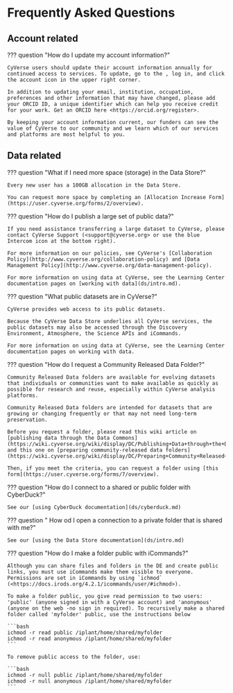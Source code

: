 # Frequently Asked Questions

## Account related

??? question "How do I update my account information?"

    CyVerse users should update their account information annually for continued access to services. To update, go to the , log in, and click the account icon in the upper right corner.

    In addition to updating your email, institution, occupation, preferences and other information that may have changed, please add your ORCID ID, a unique identifier which can help you receive credit for your work. Get an ORCID here <https://orcid.org/register>.

    By keeping your account information current, our funders can see the value of CyVerse to our community and we learn which of our services and platforms are most helpful to you.

## Data related

??? question "What if I need more space (storage) in the Data Store?"

    Every new user has a 100GB allocation in the Data Store. 
    
    You can request more space by completing an [Allocation Increase Form](https://user.cyverse.org/forms/2/overview).

??? question "How do I publish a large set of public data?"

    If you need assistance transferring a large dataset to CyVerse, please contact CyVerse Support (<support@cyverse.org> or use the blue Intercom icon at the bottom right). 
    
    For more information on our policies, see CyVerse's [Collaboration Policy](http://www.cyverse.org/collaboration-policy) and [Data Management Policy](http://www.cyverse.org/data-management-policy). 
    
    For more information on using data at CyVerse, see the Learning Center documentation pages on [working with data](ds/intro.md).

??? question "What public datasets are in CyVerse?"

    CyVerse provides web access to its public datasets. 
    
    Because the CyVerse Data Store underlies all CyVerse services, the public datasets may also be accessed through the Discovery Environment, Atmosphere, the Science APIs and iCommands. 
    
    For more information on using data at CyVerse, see the Learning Center documentation pages on working with data.

??? question "How do I request a Community Released Data Folder?"
    
    Community Released Data folders are available for evolving datasets that individuals or communities want to make available as quickly as possible for research and reuse, especially within CyVerse analysis platforms. 
    
    Community Released Data folders are intended for datasets that are growing or changing frequently or that may not need long-term preservation.

    Before you request a folder, please read this wiki article on [publishing data through the Data Commons](https://wiki.cyverse.org/wiki/display/DC/Publishing+Data+through+the+Data+Commons), and this one on [preparing community-released data folders](https://wiki.cyverse.org/wiki/display/DC/Preparing+Community+Released+Data+Folders).

    Then, if you meet the criteria, you can request a folder using [this form](https://user.cyverse.org/forms/7/overview).

??? question "How do I connect to a shared or public folder with CyberDuck?"

    See our [using CyberDuck documentation](ds/cyberduck.md)
    
??? question " How od I open a connection to a private folder that is shared with me?"

    See our [using the Data Store documentation](ds/intro.md)

??? question "How do I make a folder public with iCommands?"

    Although you can share files and folders in the DE and create public links, you must use iCommands make them visible to everyone. Permissions are set in iCommands by using `ichmod` (<https://docs.irods.org/4.2.1/icommands/user/#ichmod>).

    To make a folder public, you give read permission to two users: 'public' (anyone signed in with a CyVerse account) and 'anonymous' (anyone on the web -no sign in required). To recursively make a shared folder called 'myfolder' public, use the instructions below

    ```bash
    ichmod -r read public /iplant/home/shared/myfolder
    ichmod -r read anonymous /iplant/home/shared/myfolder
    ```

    To remove public access to the folder, use:

    ```bash
    ichmod -r null public /iplant/home/shared/myfolder
    ichmod -r null anonymous /iplant/home/shared/myfolder
    ```
